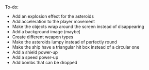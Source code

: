 To-do:

- Add an explosion effect for the asteroids
- Add acceleration to the player movement
- Make the objects wrap around the screen instead of disappearing
- Add a background image (maybe)
- Create different weapon types
- Make the asteroids lumpy instead of perfectly round
- Make the ship have a triangular hit box instead of a circular one
- Add a shield power-up
- Add a speed power-up
- Add bombs that can be dropped

